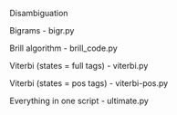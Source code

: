 Disambiguation

Bigrams - bigr.py

Brill algorithm - brill_code.py

Viterbi (states = full tags) - viterbi.py

Viterbi (states = pos tags) - viterbi-pos.py

Everything in one script - ultimate.py
